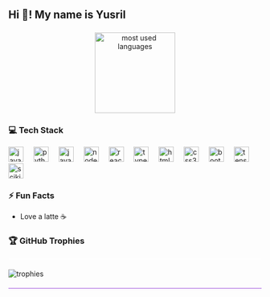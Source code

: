 <h2 align="left">Hi 👋! My name is Yusril</h2>

###

<div align="center">
  <img 
    src="https://github-readme-stats.vercel.app/api/top-langs?username=virtuezzysm202&layout=compact&card_width=400&langs_count=6&theme=tokyonight&hide_border=false" 
    height="160" 
    alt="most used languages" 
  />
</div>

###

<h3 align="left">💻 Tech Stack</h3>
<div align="left">
  <img src="https://cdn.jsdelivr.net/gh/devicons/devicon/icons/java/java-original.svg" height="30" alt="java logo" />
  <img width="12" />
  <img src="https://cdn.jsdelivr.net/gh/devicons/devicon/icons/python/python-original.svg" height="30" alt="python logo" />
  <img width="12" />
  <img src="https://cdn.jsdelivr.net/gh/devicons/devicon/icons/javascript/javascript-original.svg" height="30" alt="javascript logo" />
  <img width="12" />
  <img src="https://cdn.jsdelivr.net/gh/devicons/devicon/icons/nodejs/nodejs-original.svg" height="30" alt="nodejs logo" />
  <img width="12" />
  <img src="https://cdn.jsdelivr.net/gh/devicons/devicon/icons/react/react-original.svg" height="30" alt="react logo" title="React / React Native" />
  <img width="12" />
  <img src="https://cdn.jsdelivr.net/gh/devicons/devicon/icons/typescript/typescript-original.svg" height="30" alt="typescript logo" />
  <img width="12" />
  <img src="https://cdn.jsdelivr.net/gh/devicons/devicon/icons/html5/html5-original.svg" height="30" alt="html5 logo" />
  <img width="12" />
  <img src="https://cdn.jsdelivr.net/gh/devicons/devicon/icons/css3/css3-original.svg" height="30" alt="css3 logo" />
  <img width="12" />
  <img src="https://cdn.jsdelivr.net/gh/devicons/devicon/icons/bootstrap/bootstrap-original.svg" height="30" alt="bootstrap logo" />
  <img width="12" />
  <img src="https://cdn.jsdelivr.net/gh/devicons/devicon/icons/tensorflow/tensorflow-original.svg" height="30" alt="tensorflow logo" />
  <img width="12" />
  <img src="https://scikit-learn.org/stable/_static/scikit-learn-logo-small.png" height="30" alt="scikit learn logo" />
</div>

###

<h3 align="left">⚡ Fun Facts</h3>
<ul>
  <li>Love a latte ☕</li>
</ul>

###

<h3 align="left">🏆 GitHub Trophies</h3>

<hr style="border: 0; height: 1px; background: #ffffff; margin: 20px 0;" />

<div align="left">
  <img 
    src="https://github-profile-trophy.vercel.app/?username=virtuezzysm202&theme=tokyonight&column=4&margin-w=10&margin-h=10" 
    alt="trophies" 
  />
</div>

<hr style="border: 0; height: 1px; background: #9d4edd; margin: 20px 0;" />
